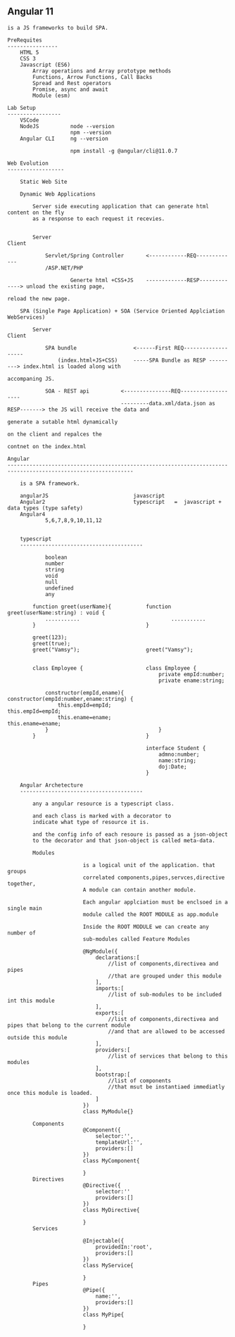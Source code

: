 Angular 11
-----------------------------------------------------------------------------

    is a JS frameworks to build SPA.

    PreRequites
    ----------------
        HTML 5
        CSS 3
        Javascript (ES6)
            Array operations and Array prototype methods
            Functions, Arrow Functions, Call Backs
            Spread and Rest operators
            Promise, async and await
            Module (esm)

    Lab Setup
    -----------------
        VSCode 
        NodeJS          node --version
                        npm --version
        Angular CLI     ng --version

                        npm install -g @angular/cli@11.0.7

    Web Evolution
    ------------------

        Static Web Site

        Dynamic Web Applications

            Server side executing application that can generate html content on the fly
            as a response to each request it recevies.


            Server                                                              Client

                Servlet/Spring Controller       <------------REQ-------------
                /ASP.NET/PHP

                        Generte html +CSS+JS    -------------RESP-------------> unload the existing page,
                                                                                reload the new page.

        SPA (Single Page Application) + SOA (Service Oriented Applciation WebServices)

            Server                                                              Client

                SPA bundle                  <------First REQ-------------------
                    (index.html+JS+CSS)     -----SPA Bundle as RESP ---------> index.html is loaded along with
                                                                                accompaning JS.

                SOA - REST api          <---------------REQ-------------------
                                        ---------data.xml/data.json as RESP-------> the JS will receive the data and
                                                                                generate a sutable html dynamically
                                                                                on the client and repalces the 
                                                                                contnet on the index.html

    Angular
    --------------------------------------------------------------------------------------------------------------

        is a SPA framework.

        angularJS                           javascript
        Angular2                            typescript   =  javascript + data types (type safety)
        Angular4
                5,6,7,8,9,10,11,12


        typescript
        ---------------------------------------

                boolean
                number
                string
                void
                null
                undefined
                any

            function greet(userName){           function greet(userName:string) : void {
                ...........                             ...........
            }                                   }

            greet(123);
            greet(true);
            greet("Vamsy");                     greet("Vamsy");


            class Employee {                    class Employee {
                                                    private empId:number;
                                                    private ename:string;

                constructor(empId,ename){           constructor(empId:number,ename:string) {
                    this.empId=empId;                       this.empId=empId;
                    this.ename=ename;                       this.ename=ename;
                }                                   }
            }                                   }

                                                interface Student {
                                                    admno:number;
                                                    name:string;
                                                    doj:Date;
                                                }

        Angular Archetecture
        ---------------------------------------  

            any a angular resource is a typescript class.
            
            and each class is marked with a decorator to
            indicate what type of resource it is.

            and the config info of each resoure is passed as a json-object
            to the decorator and that json-object is called meta-data.

            Modules

                            is a logical unit of the application. that groups
                            correlated components,pipes,servces,directive together,
                            A module can contain another module.

                            Each angular applciation must be enclsoed in a single main
                            module called the ROOT MODULE as app.module

                            Inside the ROOT MODULE we can create any number of
                            sub-modules called Feature Modules

                            @NgModule({
                                declarations:[
                                    //list of components,directivea and pipes
                                    //that are grouped under this module
                                ],
                                imports:[
                                    //list of sub-modules to be included int this module
                                ],
                                exports:[
                                    //list of components,directivea and pipes that belong to the current module
                                    //and that are allowed to be accessed outside this module
                                ],
                                providers:[
                                    //list of services that belong to this modules
                                ],
                                bootstrap:[
                                    //list of components
                                    //that msut be instantiaed immediatly once this module is loaded.
                                ]
                            })
                            class MyModule{}

            Components
                            @Component({
                                selector:'',
                                templateUrl:'',
                                providers:[]
                            })
                            class MyComponent{

                            }
            Directives
                            @Directive({
                                selector:''
                                providers:[]
                            })
                            class MyDirective{
                                
                            }
            Services

                            @Injectable({
                                providedIn:'root',
                                providers:[]
                            })
                            class MyService{
                                
                            }
            Pipes
                            @Pipe({
                                name:'',
                                providers:[]
                            })
                            class MyPipe{
                                
                            }






